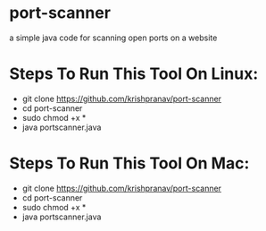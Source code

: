 # port-scanner
a simple java code for scanning open ports on a website

# Steps To Run This Tool On Linux:
- git clone https://github.com/krishpranav/port-scanner
- cd port-scanner
- sudo chmod +x *
- java portscanner.java 

# Steps To Run This Tool On Mac:
- git clone https://github.com/krishpranav/port-scanner
- cd port-scanner
- sudo chmod +x *
- java portscanner.java 
